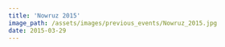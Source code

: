 ```yaml
---
title: 'Nowruz 2015'
image_path: /assets/images/previous_events/Nowruz_2015.jpg
date: 2015-03-29
---
```


